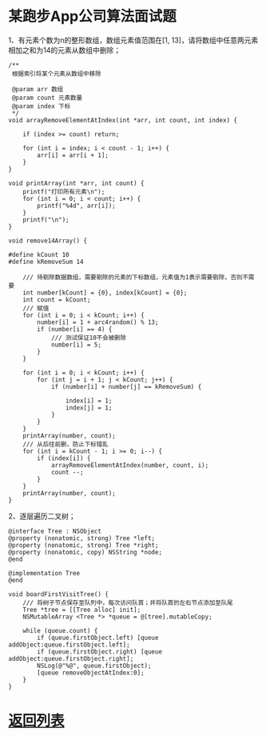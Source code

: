 <H1>某跑步App公司算法面试题</H1>

1、有元素个数为n的整形数组，数组元素值范围在[1, 13]，请将数组中任意两元素相加之和为14的元素从数组中删除；

	/**
	 根据索引将某个元素从数组中移除
	
	 @param arr 数组
	 @param count 元素数量
	 @param index 下标
	 */
	void arrayRemoveElementAtIndex(int *arr, int count, int index) {
	    
	    if (index >= count) return;
	    
	    for (int i = index; i < count - 1; i++) {
	        arr[i] = arr[i + 1];
	    }
	}
	
	void printArray(int *arr, int count) {
	    printf("打印所有元素\n");
	    for (int i = 0; i < count; i++) {
	        printf("%4d", arr[i]);
	    }
	    printf("\n");
	}

	void remove14Array() {
    
	#define kCount 10
	#define kRemoveSum 14
	    
	    /// 待剔除数据数组，需要剔除的元素的下标数组，元素值为1表示需要剔除，否则不需要
	    int number[kCount] = {0}, index[kCount] = {0};
	    int count = kCount;
	    /// 赋值
	    for (int i = 0; i < kCount; i++) {
	        number[i] = 1 + arc4random() % 13;
	        if (number[i] == 4) {
	            /// 测试保证10不会被删除
	            number[i] = 5;
	        }
	    }
	    
	    for (int i = 0; i < kCount; i++) {
	        for (int j = i + 1; j < kCount; j++) {
	            if (number[i] + number[j] == kRemoveSum) {
	                
	                index[i] = 1;
	                index[j] = 1;
	            }
	        }
	    }
	    printArray(number, count);
	    /// 从后往前删，防止下标错乱
	    for (int i = kCount - 1; i >= 0; i--) {
	        if (index[i]) {
	            arrayRemoveElementAtIndex(number, count, i);
	            count --;
	        }
	    }
	    printArray(number, count);
	}

2、逐层遍历二叉树；

	@interface Tree : NSObject
	@property (nonatomic, strong) Tree *left;
	@property (nonatomic, strong) Tree *right;
	@property (nonatomic, copy) NSString *node;
	@end
	
	@implementation Tree
	@end

	void boardFirstVisitTree() {
	    /// 将树子节点保存至队列中，每次访问队首；并将队首的左右节点添加至队尾
	    Tree *tree = [[Tree alloc] init];
	    NSMutableArray <Tree *> *queue = @[tree].mutableCopy;
	    
	    while (queue.count) {
	        if (queue.firstObject.left) [queue addObject:queue.firstObject.left];
	        if (queue.firstObject.right) [queue addObject:queue.firstObject.right];
	        NSLog(@"%@", queue.firstObject);
	        [queue removeObjectAtIndex:0];
	    }
	}
	

<h1><a href='../README.md'>返回列表</a> </h1>